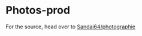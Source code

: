 # Photos-prod

For the source, head over to [Sandai64/photographie](https://github.com/Sandai64/photographie)

